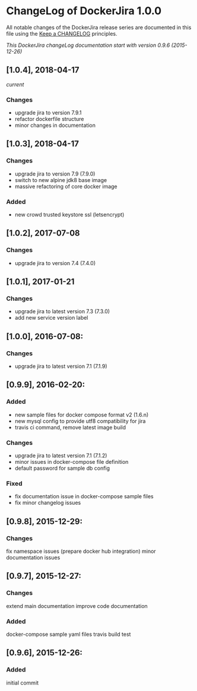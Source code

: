 # ChangeLog of DockerJira 1.0.0

All notable changes of the DockerJira release series are documented in this file using the [Keep a CHANGELOG](http://keepachangelog.com/) principles.

_This DockerJira changeLog documentation start with version 0.9.6 (2015-12-26)_


## [1.0.4], 2018-04-17
_current_

### Changes
- upgrade jira to version 7.9.1
- refactor dockerfile structure
- minor changes in documentation


## [1.0.3], 2018-04-17

### Changes
- upgrade jira to version 7.9 (7.9.0)
- switch to new alpine jdk8 base image
- massive refactoring of core docker image

### Added
- new crowd trusted keystore ssl (letsencrypt)


## [1.0.2], 2017-07-08

### Changes
- upgrade jira to version 7.4 (7.4.0)


## [1.0.1], 2017-01-21

### Changes
- upgrade jira to latest version 7.3 (7.3.0)
- add new service version label


## [1.0.0], 2016-07-08:

### Changes
- upgrade jira to latest version 7.1 (7.1.9)

## [0.9.9], 2016-02-20:

### Added
- new sample files for docker compose format v2 (1.6.n)
- new mysql config to provide utf8 compatibility for jira
- travis ci command, remove latest image build

### Changes
- upgrade jira to latest version 7.1 (7.1.2)
- minor issues in docker-compose file definition
- default password for sample db config

### Fixed
- fix documentation issue in docker-compose sample files
- fix minor changelog issues


## [0.9.8], 2015-12-29:

### Changes
fix namespace issues (prepare docker hub integration)
minor documentation issues


## [0.9.7], 2015-12-27:

### Changes
extend main documentation
improve code documentation

### Added
docker-compose sample yaml files
travis build test


## [0.9.6], 2015-12-26:

### Added
initial commit
